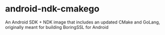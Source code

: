 # android-ndk-cmakego

An Android SDK + NDK image that includes an updated CMake and GoLang, originally meant for building BoringSSL for Android
